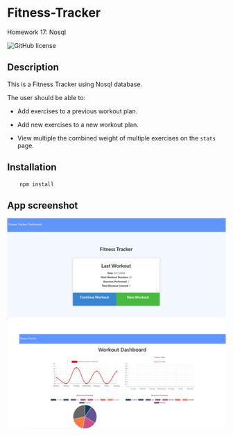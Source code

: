 # Fitness-Tracker
Homework 17: Nosql

![GitHub license](https://img.shields.io/badge/Made%20by-%40tarazin-pink)

## Description 

This is a Fitness Tracker using Nosql database.

The user should be able to:

  * Add exercises to a previous workout plan.

  * Add new exercises to a new workout plan.

  * View multiple the combined weight of multiple exercises on the `stats` page.
  
 ## Installation

        npm install 
        
        
 ## App screenshot
![Capture1](https://github.com/tarazin/Fitness-Tracker/blob/master/public/Capture1.JPG)   
![Capture2](https://github.com/tarazin/Fitness-Tracker/blob/master/public/Capture2.JPG)


